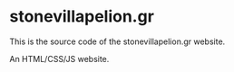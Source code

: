 # stonevillapelion.gr

This is the source code of the stonevillapelion.gr website.

An HTML/CSS/JS website.